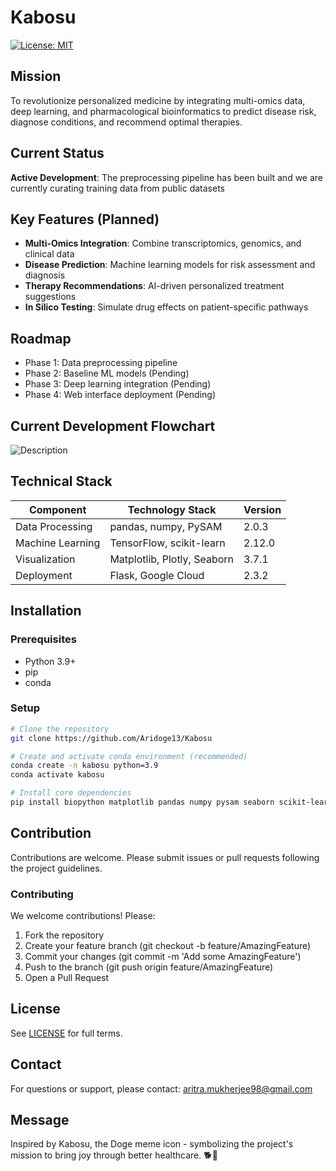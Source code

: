 # Kabosu

[![License: MIT](https://img.shields.io/badge/License-MIT-yellow.svg)](LICENSE)

## Mission
To revolutionize personalized medicine by integrating multi-omics data, deep learning, and pharmacological bioinformatics to predict disease risk, diagnose conditions, and recommend optimal therapies.


## Current Status
**Active Development**: The preprocessing pipeline has been built and we are currently curating training data from public datasets 

## Key Features (Planned)
- **Multi-Omics Integration**: Combine transcriptomics, genomics, and clinical data
- **Disease Prediction**: Machine learning models for risk assessment and diagnosis
- **Therapy Recommendations**: AI-driven personalized treatment suggestions
- **In Silico Testing**: Simulate drug effects on patient-specific pathways

## Roadmap 
- Phase 1: Data preprocessing pipeline
- Phase 2: Baseline ML models (Pending)
- Phase 3: Deep learning integration (Pending)
- Phase 4: Web interface deployment (Pending)

## Current Development Flowchart

![Description](/home/jijo/Projects/Kabosu/images/Kabosu.png)

## Technical Stack 
| Component          | Technology Stack                  | Version     |
|--------------------|-----------------------------------|-------------|
| Data Processing    | pandas, numpy, PySAM              | 2.0.3       |
| Machine Learning   | TensorFlow, scikit-learn          | 2.12.0      |
| Visualization      | Matplotlib, Plotly, Seaborn       | 3.7.1       |
| Deployment         | Flask, Google Cloud               | 2.3.2       |



## Installation

### Prerequisites
- Python 3.9+
- pip
- conda 

### Setup
```bash
# Clone the repository
git clone https://github.com/Aridoge13/Kabosu

# Create and activate conda environment (recommended)
conda create -n kabosu python=3.9
conda activate kabosu

# Install core dependencies
pip install biopython matplotlib pandas numpy pysam seaborn scikit-learn tensorflow 
```

## Contribution
Contributions are welcome. Please submit issues or pull requests following the project guidelines.

### Contributing
We welcome contributions! Please:
1. Fork the repository
2. Create your feature branch (git checkout -b feature/AmazingFeature)
3. Commit your changes (git commit -m 'Add some AmazingFeature')
4. Push to the branch (git push origin feature/AmazingFeature)
5. Open a Pull Request




## License
See [LICENSE](License.md) for full terms.

## Contact
For questions or support, 
please contact: aritra.mukherjee98@gmail.com


## Message 
Inspired by Kabosu, the Doge meme icon - symbolizing the project's mission to bring joy through better healthcare. 🐕💊
